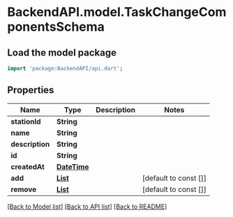 # BackendAPI.model.TaskChangeComponentsSchema

## Load the model package
```dart
import 'package:BackendAPI/api.dart';
```

## Properties
Name | Type | Description | Notes
------------ | ------------- | ------------- | -------------
**stationId** | **String** |  | 
**name** | **String** |  | 
**description** | **String** |  | 
**id** | **String** |  | 
**createdAt** | [**DateTime**](DateTime.md) |  | 
**add** | [**List<AddComponentRequestSchema>**](AddComponentRequestSchema.md) |  | [default to const []]
**remove** | [**List<RemoveComponentRequestSchema>**](RemoveComponentRequestSchema.md) |  | [default to const []]

[[Back to Model list]](../README.md#documentation-for-models) [[Back to API list]](../README.md#documentation-for-api-endpoints) [[Back to README]](../README.md)



